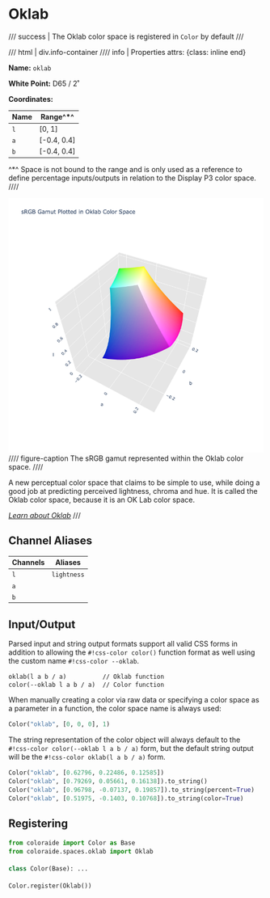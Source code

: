# Oklab

/// success | The Oklab color space is registered in `Color` by default
///

/// html | div.info-container
//// info | Properties
    attrs: {class: inline end}

**Name:** `oklab`

**White Point:** D65 / 2˚

**Coordinates:**

Name | Range^\*^
---- | ---------
`l`  | [0, 1]
`a`  | [-0.4, 0.4]
`b`  | [-0.4, 0.4]

^\*^ Space is not bound to the range and is only used as a reference to define percentage inputs/outputs in
relation to the Display P3 color space.
////

![Oklab](../images/oklab-3d.png)
//// figure-caption
The sRGB gamut represented within the Oklab color space.
////


A new perceptual color space that claims to be simple to use, while doing a good job at predicting perceived lightness,
chroma and hue. It is called the Oklab color space, because it is an OK Lab color space.

_[Learn about Oklab](https://bottosson.github.io/posts/oklab/)_
///

## Channel Aliases

Channels | Aliases
-------- | -------
`l`      | `lightness`
`a`      |
`b`      |

## Input/Output

Parsed input and string output formats support all valid CSS forms in addition to allowing the `#!css-color color()`
function format as well using the custom name `#!css-color --oklab`.

```css-color
oklab(l a b / a)          // Oklab function
color(--oklab l a b / a)  // Color function
```

When manually creating a color via raw data or specifying a color space as a parameter in a function, the color
space name is always used:

```py
Color("oklab", [0, 0, 0], 1)
```

The string representation of the color object will always default to the `#!css-color color(--oklab l a b / a)`
form, but the default string output will be the `#!css-color oklab(l a b / a)` form.

```py play
Color("oklab", [0.62796, 0.22486, 0.12585])
Color("oklab", [0.79269, 0.05661, 0.16138]).to_string()
Color("oklab", [0.96798, -0.07137, 0.19857]).to_string(percent=True)
Color("oklab", [0.51975, -0.1403, 0.10768]).to_string(color=True)
```

## Registering

```py
from coloraide import Color as Base
from coloraide.spaces.oklab import Oklab

class Color(Base): ...

Color.register(Oklab())
```
